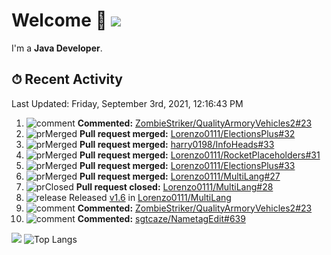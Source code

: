 # Welcome 👋 ![](https://hit.yhype.me/github/profile?user_id=69311874)

I'm a **Java Developer**.

## ⏱ Recent Activity

<!--RECENT_ACTIVITY:last_update-->
Last Updated: Friday, September 3rd, 2021, 12:16:43 PM
<!--RECENT_ACTIVITY:last_update_end-->

<!--RECENT_ACTIVITY:start-->
1. ![comment] **Commented:** [ZombieStriker/QualityArmoryVehicles2#23](https://github.com/ZombieStriker/QualityArmoryVehicles2/issues/23#issuecomment-909535157)
2. ![prMerged] **Pull request merged:** [Lorenzo0111/ElectionsPlus#32](https://github.com/Lorenzo0111/ElectionsPlus/pull/32)
3. ![prMerged] **Pull request merged:** [harry0198/InfoHeads#33](https://github.com/harry0198/InfoHeads/pull/33)
4. ![prMerged] **Pull request merged:** [Lorenzo0111/RocketPlaceholders#31](https://github.com/Lorenzo0111/RocketPlaceholders/pull/31)
5. ![prMerged] **Pull request merged:** [Lorenzo0111/ElectionsPlus#33](https://github.com/Lorenzo0111/ElectionsPlus/pull/33)
6. ![prMerged] **Pull request merged:** [Lorenzo0111/MultiLang#27](https://github.com/Lorenzo0111/MultiLang/pull/27)
7. ![prClosed] **Pull request closed:** [Lorenzo0111/MultiLang#28](https://github.com/Lorenzo0111/MultiLang/pull/28)
8. ![release] Released [v1.6](https://github.com/Lorenzo0111/MultiLang/releases/tag/1.6) in [Lorenzo0111/MultiLang](https://github.com/Lorenzo0111/MultiLang)
9. ![comment] **Commented:** [ZombieStriker/QualityArmoryVehicles2#23](https://github.com/ZombieStriker/QualityArmoryVehicles2/issues/23#issuecomment-907833279)
10. ![comment] **Commented:** [sgtcaze/NametagEdit#639](https://github.com/sgtcaze/NametagEdit/issues/639#issuecomment-907750382)
<!--RECENT_ACTIVITY:end-->

[![](https://github-readme-stats.vercel.app/api?username=Lorenzo0111&show_icons=true&count_private=true)](https://github.com/Lorenzo0111)
![Top Langs](https://github-readme-stats.vercel.app/api/top-langs/?username=Lorenzo0111&layout=compact)

[issueOpened]: https://cdn.jsdelivr.net/gh/Readme-Workflows/Readme-Icons@main/icons/octicons/IssueOpenedOld.svg
[issueClosed]: https://cdn.jsdelivr.net/gh/Readme-Workflows/Readme-Icons@main/icons/octicons/IssueClosedOld.svg

[prOpened]: https://cdn.jsdelivr.net/gh/Readme-Workflows/Readme-Icons@main/icons/octicons/PullRequestOpened.svg
[prClosed]: https://cdn.jsdelivr.net/gh/Readme-Workflows/Readme-Icons@main/icons/octicons/PullRequestClosed.svg
[prMerged]: https://cdn.jsdelivr.net/gh/Readme-Workflows/Readme-Icons@main/icons/octicons/PullRequestMerged.svg

[comment]: https://cdn.jsdelivr.net/gh/Readme-Workflows/Readme-Icons@main/icons/octicons/Comment.svg

[changesRequested]: https://cdn.jsdelivr.net/gh/Readme-Workflows/Readme-Icons@main/icons/octicons/RequestedChanges.svg
[approved]: https://cdn.jsdelivr.net/gh/Readme-Workflows/Readme-Icons@main/icons/octicons/ApprovedChanges.svg

[repoCreated]: https://cdn.jsdelivr.net/gh/Readme-Workflows/Readme-Icons@main/icons/octicons/Repository.svg
[release]: https://cdn.jsdelivr.net/gh/Readme-Workflows/Readme-Icons@main/icons/octicons/Release.svg
[star]: https://cdn.jsdelivr.net/gh/Readme-Workflows/Readme-Icons@main/icons/octicons/StarredRepository.svg
[wiki]: https://cdn.jsdelivr.net/gh/Readme-Workflows/Readme-Icons@main/icons/octicons/Wiki.svg
[fork]: https://cdn.jsdelivr.net/gh/Readme-Workflows/Readme-Icons@main/icons/octicons/ForkedRepository.svg
[people]: https://cdn.jsdelivr.net/gh/Readme-Workflows/Readme-Icons@main/icons/octicons/People.svg
